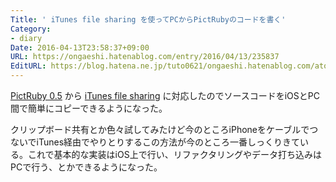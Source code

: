 ```yaml
---
Title: ' iTunes file sharing を使ってPCからPictRubyのコードを書く'
Category:
- diary
Date: 2016-04-13T23:58:37+09:00
URL: https://ongaeshi.hatenablog.com/entry/2016/04/13/235837
EditURL: https://blog.hatena.ne.jp/tuto0621/ongaeshi.hatenablog.com/atom/entry/10328537792371052494
---
```


[PictRuby 0.5](http://ongaeshi.hatenablog.com/entry/pictruby-0.5) から [iTunes file sharing](https://support.apple.com/ja-jp/HT201301) に対応したのでソースコードをiOSとPC間で簡単にコピーできるようになった。

クリップボード共有とか色々試してみたけど今のところiPhoneをケーブルでつないでiTunes経由でやりとりするこの方法が今のところ一番しっくりきている。これで基本的な実装はiOS上で行い、リファクタリングやデータ打ち込みはPCで行う、とかできるようになった。




